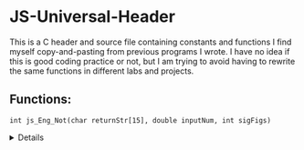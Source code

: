 # JS-Universal-Header
This is a C header and source file containing constants and functions I find myself copy-and-pasting from previous programs I wrote.
I have no idea if this is good coding practice or not, but I am trying to avoid having to rewrite the same functions in different labs and projects.

## Functions:

`int js_Eng_Not(char returnStr[15], double inputNum, int sigFigs)`
<details>
  <summary> Details </summary>


This function formats a double number in engineering notation, from yocto- (10<sup>-24</sup>) to yotta- (10<sup>24</sup>). String is 15 chars long, and is always right-justified so the prefix is always the 9th char.

  Passed inputs:
  - `char returnStr[15]`  is the pointer to the string to pass the formatted string back to.
  - `double inputNum`  is the double that is going to be converted to a string in engineering notation
</details>



